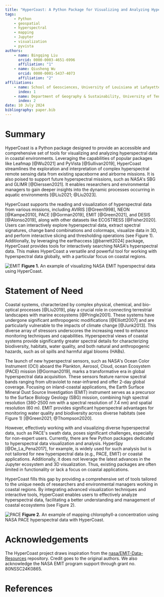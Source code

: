 ```yaml
---
title: "HyperCoast: A Python Package for Visualizing and Analyzing Hyperspectral Data in Coastal Environments"
tags:
    - Python
    - geospatial
    - hyperspectral
    - mapping
    - Jupyter
    - visualization
    - pyvista
authors:
    - name: Bingqing Liu
      orcid: 0000-0003-4651-6996
      affiliation: "1"
    - name: Qiusheng Wu
      orcid: 0000-0001-5437-4073
      affiliation: "2"
affiliations:
    - name: School of Geosciences, University of Louisiana at Lafayette, Lafayette, LA 70504, United States
      index: 1
    - name: Department of Geography & Sustainability, University of Tennessee, Knoxville, TN 37996, United States
      index: 2
date: 10 July 2024
bibliography: paper.bib
---
```


# Summary

HyperCoast is a Python package designed to provide an accessible and comprehensive set of tools for visualizing and analyzing hyperspectral data in coastal environments. Leveraging the capabilities of popular packages like Leafmap [@Wu2021] and PyVista [@Sullivan2019], HyperCoast streamlines the exploration and interpretation of complex hyperspectral remote sensing data from existing spaceborne and airborne missions. It is also poised to support future hyperspectral missions, such as NASA's SBG and GLIMR [@Dierssen2021]. It enables researchers and environmental managers to gain deeper insights into the dynamic processes occurring in aquatic environments [@Liu2021; @Liu2023].

HyperCoast supports the reading and visualization of hyperspectral data from various missions, including AVIRIS [@Green1998], NEON [@Kampe2010], PACE [@Gorman2019], EMIT [@Green2021], and DESIS [@Alonso2019], along with other datasets like ECOSTRESS [@Fisher2020]. Users can interactively explore hyperspectral data, extract spectral signatures, change band combinations and colormaps, visualize data in 3D, and perform interactive slicing and thresholding operations (see Figure 1). Additionally, by leveraging the earthaccess [@barrett2024] package, HyperCoast provides tools for interactively searching NASA's hyperspectral data. This makes HyperCoast a versatile and powerful tool for working with hyperspectral data globally, with a particular focus on coastal regions.

![EMIT](https://assets.gishub.org/images/EMIT-demo.png)
**Figure 1.** An example of visualizing NASA EMIT hyperspectral data using HyperCoast.

# Statement of Need

Coastal systems, characterized by complex physical, chemical, and bio-optical processes [@Liu2019], play a crucial role in connecting terrestrial landscapes with marine ecosystems [@Pringle2001]. These systems have undergone significant anthropogenic modifications [@Elliott2007] and are particularly vulnerable to the impacts of climate change [@Junk2013]. This diverse array of stressors underscores the increasing need to enhance monitoring techniques and capabilities. Hyperspectral views of coastal systems provide significantly greater spectral details for characterizing biodiversity, habitats, water quality, and both natural and anthropogenic hazards, such as oil spills and harmful algal blooms (HABs).

The launch of new hyperspectral sensors, such as NASA's Ocean Color Instrument (OCI) aboard the Plankton, Aerosol, Cloud, ocean Ecosystem (PACE) mission [@Gorman2019], marks a transformative era in global hyperspectral data acquisition. These sensors feature narrow spectral bands ranging from ultraviolet to near-infrared and offer 2-day global coverage. Focusing on inland-coastal applications, the Earth Surface Mineral Dust Source Investigation (EMIT) instrument serves as a precursor to the Surface Biology Geology (SBG) mission, combining high spectral resolution (380-2500 nm with a spectral resolution of 7.4 nm) and spatial resolution (60 m). EMIT provides significant hyperspectral advantages for monitoring water quality and biodiversity across diverse habitats (see Figure 1) [@Green2021; @Thompson2020].

However, effectively working with and visualizing diverse hyperspectral data, such as PACE's swath data, poses significant challenges, especially for non-expert users. Currently, there are few Python packages dedicated to hyperspectral data visualization and analysis. HyperSpy [@De_La_Pena2017], for example, is widely used for such analysis but is not tailored for new hyperspectral data (e.g., PACE, EMIT) or coastal applications. Additionally, it does not leverage the latest advances in the Jupyter ecosystem and 3D visualization. Thus, existing packages are often limited in functionality or lack a focus on coastal applications.

HyperCoast fills this gap by providing a comprehensive set of tools tailored to the unique needs of researchers and environmental managers working in coastal regions. By integrating advanced visualization techniques and interactive tools, HyperCoast enables users to effectively analyze hyperspectral data, facilitating a better understanding and management of coastal ecosystems (see Figure 2).

![PACE](https://assets.gishub.org/images/PACE-demo.png)
**Figure 2.** An example of mapping chlorophyll-a concentration using NASA PACE hyperspectral data with HyperCoast.

# Acknowledgements

The HyperCoast project draws inspiration from the [nasa/EMIT-Data-Resources](https://github.com/nasa/EMIT-Data-Resources) repository. Credit goes to the original authors. We also acknowledge the NASA EMIT program support through grant no. 80NSSC24K0865.

# References

